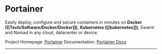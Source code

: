 # Portainer
Easily deploy, configure and secure containers in minutes on **Docker ([[Tech/Software/Docker/Docker]])**, **Kubernetes ([[kubernetes]])**, Swarm and Nomad in any cloud, datacenter or device.

Project Homepage: [Portainer](https://www.portainer.io)
Documentation: [Portainer Docs](http://documentation.portainer.io)

---
